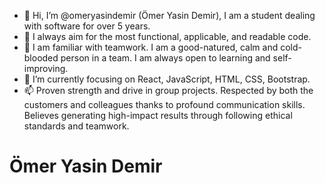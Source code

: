 - 👋 Hi, I’m @omeryasindemir (Ömer Yasin Demir), I am a student dealing with software for over 5 years.
- 👀 I always aim for the most functional, applicable, and readable code.
- 🌱 I am familiar with teamwork. I am a good-natured, calm and cold-blooded person in a team. I am always open to learning and self-improving.
- 💞️ I’m currently focusing on React, JavaScript, HTML, CSS, Bootstrap.
- 📫 Proven strength and drive in group projects. Respected by both the customers and colleagues thanks to profound communication skills. Believes generating high-impact results through following ethical standards and teamwork.

<h1>Ömer Yasin Demir</h1>

<!---
omeryasindemir/omeryasindemir is a ✨ special ✨ repository because its `README.md` (this file) appears on your GitHub profile.
You can click the Preview link to take a look at your changes.
--->
